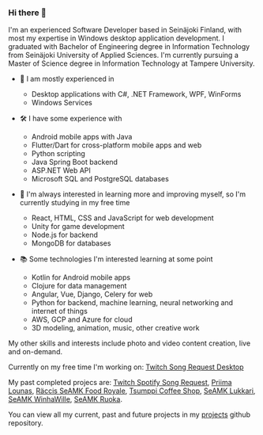 ### Hi there 👋

I'm an experienced Software Developer based in Seinäjoki Finland, with most my expertise in Windows desktop application development. 
I graduated with Bachelor of Engineering degree in Information Technology from Seinäjoki University of Applied Sciences. 
I'm currently pursuing a Master of Science degree in Information Technology at Tampere University.

- 💼 I am mostly experienced in
  - Desktop applications with C#, .NET Framework, WPF, WinForms
  - Windows Services

- 🛠️ I have some experience with
  - Android mobile apps with Java
  - Flutter/Dart for cross-platform mobile apps and web
  - Python scripting
  - Java Spring Boot backend
  - ASP.NET Web API
  - Microsoft SQL and PostgreSQL databases

- 🌱 I'm always interested in learning more and improving myself, so I'm currently studying in my free time
  - React, HTML, CSS and JavaScript for web development
  - Unity for game development
  - Node.js for backend
  - MongoDB for databases

- 📚 Some technologies I'm interested learning at some point
  - Kotlin for Android mobile apps
  - Clojure for data management
  - Angular, Vue, Django, Celery for web
  - Python for backend, machine learning, neural networking and internet of things
  - AWS, GCP and Azure for cloud
  - 3D modeling, animation, music, other creative work

My other skills and interests include photo and video content creation, live and on-demand.

Currently on my free time I'm working on: [Twitch Song Request Desktop](https://github.com/Koodattu/twitch-song-request-desktop)

My past completed projecs are: [Twitch Spotify Song Request](https://github.com/Koodattu/twitch-spotify-song-request), [Priima Lounas](https://github.com/Koodattu/lunch-menu-app), [Räccis SeAMK Food Royale](https://github.com/Koodattu/jere-food-royale-android), [Tsumppi Coffee Shop](https://github.com/Koodattu/tsumppi-coffee-shop), [SeAMK Lukkari](https://github.com/Koodattu/SeAMK-Lukkari), [SeAMK WinhaWille](https://github.com/Koodattu/seamk-winhawille), [SeAMK Ruoka](https://github.com/Koodattu/seamk-ruoka).

You can view all my current, past and future projects in my [projects](https://github.com/Koodattu/projects) github repository.

